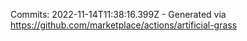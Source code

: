 Commits: 2022-11-14T11:38:16.399Z - Generated via https://github.com/marketplace/actions/artificial-grass
<br>
